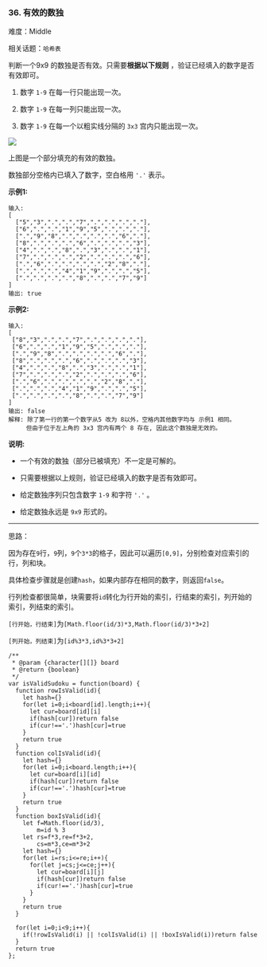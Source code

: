 ### 36. 有效的数独

难度：Middle

相关话题：`哈希表`

判断一个9x9 的数独是否有效。只需要**根据以下规则** ，验证已经填入的数字是否有效即可。




1. 数字 `1-9` 在每一行只能出现一次。

2. 数字 `1-9` 在每一列只能出现一次。

3. 数字 `1-9` 在每一个以粗实线分隔的 `3x3` 宫内只能出现一次。





![](https://upload.wikimedia.org/wikipedia/commons/thumb/f/ff/Sudoku-by-L2G-20050714.svg/250px-Sudoku-by-L2G-20050714.svg.png)




上图是一个部分填充的有效的数独。



数独部分空格内已填入了数字，空白格用 `'.'` 表示。



**示例1:** 



```
输入:
[
  ["5","3",".",".","7",".",".",".","."],
  ["6",".",".","1","9","5",".",".","."],
  [".","9","8",".",".",".",".","6","."],
  ["8",".",".",".","6",".",".",".","3"],
  ["4",".",".","8",".","3",".",".","1"],
  ["7",".",".",".","2",".",".",".","6"],
  [".","6",".",".",".",".","2","8","."],
  [".",".",".","4","1","9",".",".","5"],
  [".",".",".",".","8",".",".","7","9"]
]
输出: true
```


**示例2:** 



```
输入:
[
 ["8","3",".",".","7",".",".",".","."],
 ["6",".",".","1","9","5",".",".","."],
 [".","9","8",".",".",".",".","6","."],
 ["8",".",".",".","6",".",".",".","3"],
 ["4",".",".","8",".","3",".",".","1"],
 ["7",".",".",".","2",".",".",".","6"],
 [".","6",".",".",".",".","2","8","."],
 [".",".",".","4","1","9",".",".","5"],
 [".",".",".",".","8",".",".","7","9"]
]
输出: false
解释: 除了第一行的第一个数字从5 改为 8以外，空格内其他数字均与 示例1 相同。
     但由于位于左上角的 3x3 宫内有两个 8 存在, 因此这个数独是无效的。
```


**说明:** 




* 一个有效的数独（部分已被填充）不一定是可解的。

* 只需要根据以上规则，验证已经填入的数字是否有效即可。

* 给定数独序列只包含数字 `1-9` 和字符 `'.'` 。

* 给定数独永远是 `9x9` 形式的。






-----

思路：

因为存在`9`行，`9`列，`9`个`3*3`的格子，因此可以遍历`[0,9]`，分别检查对应索引的行，列和块。

具体检查步骤就是创建`hash`，如果内部存在相同的数字，则返回`false`。

行列检查都很简单，块需要将`id`转化为行开始的索引，行结束的索引，列开始的索引，列结束的索引。

`[行开始，行结束]`为`[Math.floor(id/3)*3,Math.floor(id/3)*3+2]`

`[列开始，列结束]`为`[id%3*3,id%3*3+2]`

```
/**
 * @param {character[][]} board
 * @return {boolean}
 */
var isValidSudoku = function(board) {
  function rowIsValid(id){
    let hash={}
    for(let i=0;i<board[id].length;i++){
      let cur=board[id][i]
      if(hash[cur])return false
      if(cur!=='.')hash[cur]=true
    }
    return true
  }
  function colIsValid(id){
    let hash={}
    for(let i=0;i<board.length;i++){
      let cur=board[i][id]
      if(hash[cur])return false
      if(cur!=='.')hash[cur]=true
    }
    return true
  }
  function boxIsValid(id){
    let f=Math.floor(id/3),
        m=id % 3
    let rs=f*3,re=f*3+2,
        cs=m*3,ce=m*3+2
    let hash={}
    for(let i=rs;i<=re;i++){
      for(let j=cs;j<=ce;j++){
        let cur=board[i][j]
        if(hash[cur])return false
        if(cur!=='.')hash[cur]=true
      }
    }
    return true
  }
  
  for(let i=0;i<9;i++){
    if(!rowIsValid(i) || !colIsValid(i) || !boxIsValid(i))return false
  }
  return true
};
```

